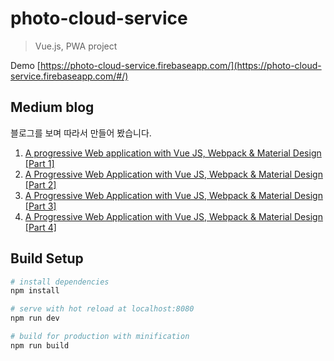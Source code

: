 # photo-cloud-service

> Vue.js, PWA project

Demo [https://photo-cloud-service.firebaseapp.com/](https://photo-cloud-service.firebaseapp.com/#/)

## Medium blog
블로그를 보며 따라서 만들어 봤습니다.

1. [A progressive Web application with Vue JS, Webpack & Material Design [Part 1]](https://blog.sicara.com/a-progressive-web-application-with-vue-js-webpack-material-design-part-1-c243e2e6e402)
2. [A Progressive Web Application with Vue JS, Webpack & Material Design [Part 2]](https://medium.com/bam-tech/a-progressive-web-application-with-vue-js-webpack-material-design-part-2-a5f19e70e08b)
3. [A Progressive Web Application with Vue JS, Webpack & Material Design [Part 3]](https://blog.sicara.com/a-progressive-web-application-with-vue-js-webpack-material-design-part-3-service-workers-offline-ed3184264fd1)
4. [A Progressive Web Application with Vue JS, Webpack & Material Design [Part 4]](https://medium.com/theodo/a-progressive-web-application-with-vue-js-webpack-material-design-part-4-96c8c216810b)


## Build Setup

``` bash
# install dependencies
npm install

# serve with hot reload at localhost:8080
npm run dev

# build for production with minification
npm run build
```

